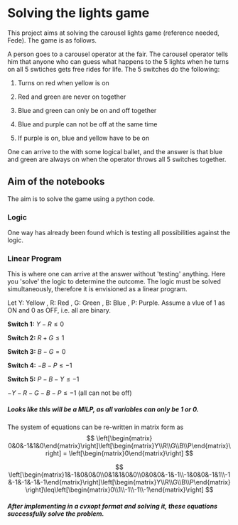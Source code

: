# Solving the lights game

This project aims at solving the carousel lights game (reference needed, Fede). The game is as follows.

A person goes to a carousel operator at the fair. The carousel operator tells him that anyone who can guess what happens to the 5 lights when he turns on all 5 swtiches gets free rides for life. The 5 switches do the following:

1. Turns on red when yellow is on

2. Red and green are never on together

3. Blue and green can only be on and off together

4. Blue and purple can not be off at the same time

5. If purple is on, blue and yellow have to be on

One can arrive to the with some logical ballet, and the answer is that blue and green are always on when the operator throws all 5 switches together.

## Aim of the notebooks

The aim is to solve the game using a python code. 

### Logic

One way has already been found which is testing all possibilities against the logic.

### Linear Program

This is where one can arrive at the answer without 'testing' anything. Here you 'solve' the logic to determine the outcome. The logic must be solved simultaneously, therefore it is envisioned as a linear program.

Let Y: Yellow , R: Red , G: Green , B: Blue , P: Purple. Assume a vlue of 1 as ON and 0 as OFF, i.e. all are binary.

**Switch 1:** $Y - R \leq 0$

**Switch 2:** $R+G\leq1$

**Switch 3:** $B-G=0$

**Switch 4:** $-B-P\leq-1$

**Switch 5:** $P -B - Y \leq -1$

$-Y-R-G-B-P \leq -1$ (all can not be off)

##### Looks like this will be a MILP, as all variables can only be 1 or 0.

The system of equations can be re-written in matrix form as
$$
\left[\begin{matrix}  0&0&-1&1&0\end{matrix}\right]\left[\begin{matrix}Y\\R\\G\\B\\P\end{matrix}\right] = \left[\begin{matrix}0\end{matrix}\right]
$$

$$
\left[\begin{matrix}1&-1&0&0&0\\0&1&1&0&0\\0&0&0&-1&-1\\-1&0&0&-1&1\\-1&-1&-1&-1&-1\end{matrix}\right]\left[\begin{matrix}Y\\R\\G\\B\\P\end{matrix}\right]\leq\left[\begin{matrix}0\\1\\-1\\-1\\-1\end{matrix}\right]
$$



##### After implementing in a cvxopt format and solving it, these equations successfully solve the problem.


